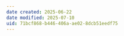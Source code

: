 ```yaml
---
date created: 2025-06-22
date modified: 2025-07-10
uid: 71bcf868-b446-406a-ae02-8dcb51eedf75
---
```

